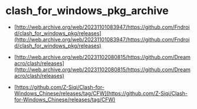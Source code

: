 # clash_for_windows_pkg_archive

- [http://web.archive.org/web/20231101083947/https://github.com/Fndroid/clash_for_windows_pkg/releases](http://web.archive.org/web/20231101083947/https://github.com/Fndroid/clash_for_windows_pkg/releases)
- [http://web.archive.org/web/20231102080815/https://github.com/Dreamacro/clash/releases](http://web.archive.org/web/20231102080815/https://github.com/Dreamacro/clash/releases)

- [https://github.com/Z-Siqi/Clash-for-Windows_Chinese/releases/tag/CFW](https://github.com/Z-Siqi/Clash-for-Windows_Chinese/releases/tag/CFW)
